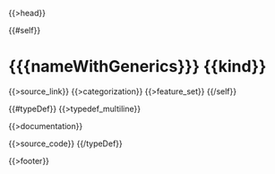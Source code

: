 {{>head}}

{{#self}}
# {{{nameWithGenerics}}} {{kind}}

{{>source_link}}
{{>categorization}}
{{>feature_set}}
{{/self}}

{{#typeDef}}
{{>typedef_multiline}}

{{>documentation}}

{{>source_code}}
{{/typeDef}}

{{>footer}}
